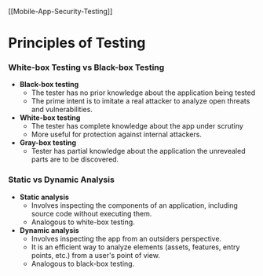 [[Mobile-App-Security-Testing]]

# Principles of Testing

### White-box Testing vs Black-box Testing
-   **Black-box testing**
    -   The tester has no prior knowledge about the application being tested
    -   The prime intent is to imitate a real attacker to analyze open threats and vulnerabilities.
-   **White-box testing**
    -   The tester has complete knowledge about the app under scrutiny
    -   More useful for protection against internal attackers.
-   **Gray-box testing**
    -   Tester has partial knowledge about the application the unrevealed parts are to be discovered.


### Static vs Dynamic Analysis
-   **Static analysis**
    -   Involves inspecting the components of an application, including source code without executing them.
    -   Analogous to white-box testing.
-   **Dynamic analysis**
    -   Involves inspecting the app from an outsiders perspective.
    -   It is an efficient way to analyze elements (assets, features, entry points, etc.) from a user's point of view.
    -   Analogous to black-box testing.